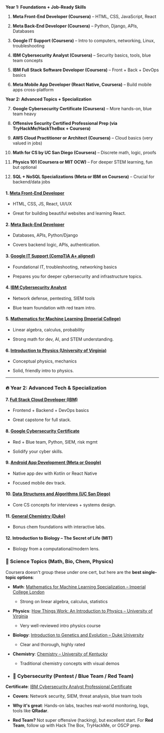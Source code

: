 
**Year 1: Foundations + Job-Ready Skills**

1. **Meta Front-End Developer (Coursera)** – HTML, CSS, JavaScript, React
    
2. **Meta Back-End Developer (Coursera)** – Python, Django, APIs, Databases
    
3. **Google IT Support (Coursera)** – Intro to computers, networking, Linux, troubleshooting
    
4. **IBM Cybersecurity Analyst (Coursera)** – Security basics, tools, blue team concepts
    
5. **IBM Full Stack Software Developer (Coursera)** – Front + Back + DevOps basics
    
6. **Meta Mobile App Developer (React Native, Coursera)** – Build mobile apps cross-platform
    

**Year 2: Advanced Topics + Specialization**

7. **Google Cybersecurity Certificate (Coursera)** – More hands-on, blue team heavy
    
8. **Offensive Security Certified Professional Prep (via TryHackMe/HackTheBox + Coursera)**
    
9. **AWS Cloud Practitioner or Architect (Coursera)** – Cloud basics (very valued in jobs)
    
10. **Math for CS by UC San Diego (Coursera)** – Discrete math, logic, proofs
    
11. **Physics 101 (Coursera or MIT OCW)** – For deeper STEM learning, fun but optional
    
12. **SQL + NoSQL Specializations (Meta or IBM on Coursera)** – Crucial for backend/data jobs


#### 1. **[Meta Front-End Developer](https://www.coursera.org/professional-certificates/meta-front-end-developer)**

- HTML, CSS, JS, React, UI/UX
    
- Great for building beautiful websites and learning React.
    

#### 2. **[Meta Back-End Developer](https://www.coursera.org/professional-certificates/meta-back-end-developer)**

- Databases, APIs, Python/Django
    
- Covers backend logic, APIs, authentication.
    

#### 3. **[Google IT Support (CompTIA A+ aligned)](https://www.coursera.org/professional-certificates/google-it-support)**

- Foundational IT, troubleshooting, networking basics
    
- Prepares you for deeper cybersecurity and infrastructure topics.
    

#### 4. **[IBM Cybersecurity Analyst](https://www.coursera.org/professional-certificates/ibm-cybersecurity-analyst)**

- Network defense, pentesting, SIEM tools
    
- Blue team foundation with red team intro.
    

#### 5. **[Mathematics for Machine Learning (Imperial College)](https://www.coursera.org/specializations/mathematics-machine-learning)**

- Linear algebra, calculus, probability
    
- Strong math for dev, AI, and STEM understanding.
    

#### 6. **[Introduction to Physics (University of Virginia)](https://www.coursera.org/learn/how-things-work)**

- Conceptual physics, mechanics
    
- Solid, friendly intro to physics.
    

---

### 🔥 Year 2: Advanced Tech & Specialization

#### 7. **[Full Stack Cloud Developer (IBM)](https://www.coursera.org/professional-certificates/ibm-full-stack-cloud-developer)**

- Frontend + Backend + DevOps basics
    
- Great capstone for full stack.
    

#### 8. **[Google Cybersecurity Certificate](https://www.coursera.org/professional-certificates/google-cybersecurity)**

- Red + Blue team, Python, SIEM, risk mgmt
    
- Solidify your cyber skills.
    

#### 9. **[Android App Development (Meta or Google)](https://www.coursera.org/professional-certificates/meta-android-developer)**

- Native app dev with Kotlin or React Native
    
- Focused mobile dev track.
    

#### 10. **[Data Structures and Algorithms (UC San Diego)](https://www.coursera.org/specializations/data-structures-algorithms)**

- Core CS concepts for interviews + systems design.
    

#### 11. **[General Chemistry (Duke)](https://www.coursera.org/learn/introductory-chemistry)**

- Bonus chem foundations with interactive labs.
    

#### 12. **Introduction to Biology – The Secret of Life (MIT)**

- Biology from a computational/modern lens.

### 🔹 **Science Topics (Math, Bio, Chem, Physics)**

Coursera doesn't group these under one cert, but here are the **best single-topic options**:

- **Math**: [Mathematics for Machine Learning Specialization – Imperial College London](https://www.coursera.org/specializations/mathematics-machine-learning)
    
    - Strong on linear algebra, calculus, statistics
        
- **Physics**: [How Things Work: An Introduction to Physics – University of Virginia](https://www.coursera.org/learn/how-things-work)
    
    - Very well-reviewed intro physics course
        
- **Biology**: [Introduction to Genetics and Evolution – Duke University](https://www.coursera.org/learn/genetics-evolution)
    
    - Clear and thorough, highly rated
        
- **Chemistry**: [Chemistry – University of Kentucky](https://www.coursera.org/learn/chemistry-1)
    
    - Traditional chemistry concepts with visual demos
- ### 🔹 **Cybersecurity (Pentest / Blue Team / Red Team)**

**Certificate**: [IBM Cybersecurity Analyst Professional Certificate](https://www.coursera.org/professional-certificates/ibm-cybersecurity-analyst)

- **Covers**: Network security, SIEM, threat analysis, blue team tools
    
- **Why it's great**: Hands-on labs, teaches real-world monitoring, logs, tools like **QRadar**.
    
- **Red Team?** Not super offensive (hacking), but excellent start. For **Red Team**, follow up with Hack The Box, TryHackMe, or OSCP prep.